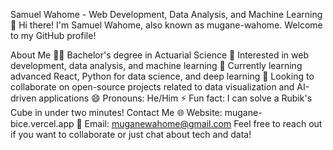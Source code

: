 Samuel Wahome - Web Development, Data Analysis, and Machine Learning
👋 Hi there! I'm Samuel Wahome, also known as mugane-wahome. Welcome to my GitHub profile!

About Me
👨‍🎓 Bachelor's degree in Actuarial Science
👀 Interested in web development, data analysis, and machine learning
🌱 Currently learning advanced React, Python for data science, and deep learning
💞️ Looking to collaborate on open-source projects related to data visualization and AI-driven applications
😄 Pronouns: He/Him
⚡ Fun fact: I can solve a Rubik's Cube in under two minutes!
Contact Me
🌐 Website: mugane-bice.vercel.app
📧 Email: muganewahome@gmail.com
Feel free to reach out if you want to collaborate or just chat about tech and data!
